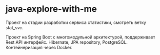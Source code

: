 # java-explore-with-me

Проект на стадии разработки сервиса статистики, смотреть ветку stat_svc. 

Проект на Spring Boot с многомодульной архитектурой, поддерживает Rest API интерфейс. 
Hibernate, JPA repository, PostgreSQL.
Контейнеризация через Docker.


